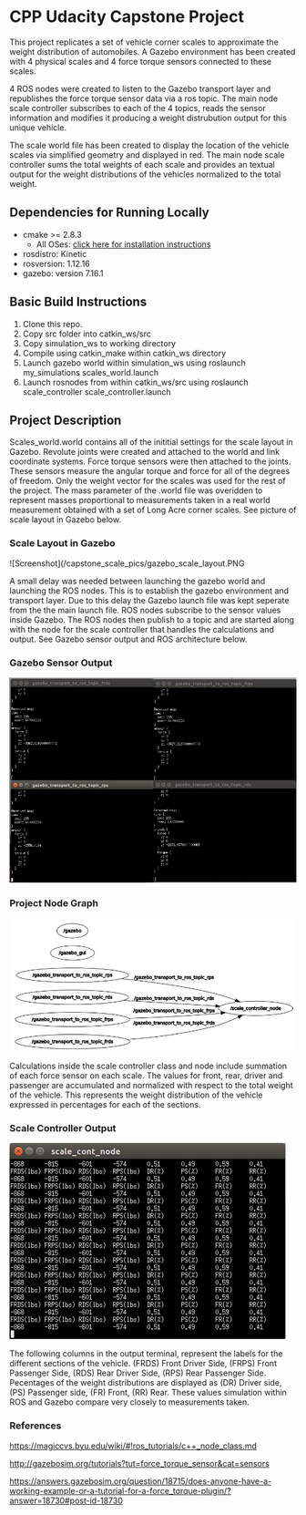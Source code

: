 # CPP Udacity Capstone Project
This project replicates a set of vehicle corner scales to approximate the weight distribution of automobiles.  A Gazebo environment has been created with 4 physical scales and 4 force torque sensors connected to these scales.

4 ROS nodes were created to listen to the Gazebo transport layer and republishes the force torque sensor data via a ros topic.  The main node scale controller subscribes to each of the 4 topics, reads the sensor information and modifies it producing a weight distrubution output for this unique vehicle.  

The scale world file has been created to display the location of the vehicle scales via simplified geometry and displayed in red.  The main node scale controller sums the total weights of each scale and provides an textual output for the weight distributions of the vehicles normalized to the total weight.

## Dependencies for Running Locally
* cmake >= 2.8.3
  * All OSes: [click here for installation instructions](https://cmake.org/install/)
* rosdistro: Kinetic
* rosversion: 1.12.16
* gazebo: version 7.16.1


## Basic Build Instructions

1. Clone this repo.
2. Copy src folder into catkin_ws/src
3. Copy simulation_ws to working directory
4. Compile using catkin_make within catkin_ws directory
5. Launch gazebo world within simulation_ws using roslaunch my_simulations scales_world.launch
6. Launch rosnodes from within catkin_ws/src using roslaunch scale_controller scale_controller.launch

## Project Description
Scales_world.world contains all of the inititial settings for the scale layout in Gazebo.  Revolute joints were created and attached to the world and link coordinate systems. Force torque sensors were then attached to the joints.  These sensors measure the angular torque and force for all of the degrees of freedom.  Only the weight vector for the scales was used for the rest of the project.  The mass parameter of the .world file was overidden to represent masses proportional to measurements taken in a real world measurement obtained with a set of Long Acre corner scales.  See picture of scale layout in Gazebo below.

### Scale Layout in Gazebo
![Screenshot](/capstone_scale_pics/gazebo_scale_layout.PNG

A small delay was needed between launching the gazebo world and launching the ROS nodes.  This is to establish the gazebo environment and transport layer.  Due to this delay the Gazebo launch file was kept seperate from the the main launch file.  ROS nodes subscribe to the sensor values inside Gazebo.  The ROS nodes then publish to a topic and are started along with the node for the scale controller that handles the calculations and output.  See Gazebo sensor output and ROS architecture below.
### Gazebo Sensor Output
![Screenshot](/capstone_scale_pics/gazebo_sensor_output.PNG)
### Project Node Graph
![Screenshot](/capstone_scale_pics/node_graph.PNG)

Calculations inside the scale controller class and node include summation of each force sensor on each scale.  The values for front, rear, driver and passenger are accumulated and normalized with respect to the total weight of the vehicle.  This represents the weight distribution of the vehicle expressed in percentages for each of the sections.  
### Scale Controller Output
![Screenshot](/capstone_scale_pics/scale_cont_node_output.PNG)

The following columns in the output terminal, represent the labels for the different sections of the vehicle.  (FRDS) Front Driver Side, (FRPS) Front Passenger Side, (RDS) Rear Driver Side, (RPS) Rear Passenger Side.  Pecentages of the weight distributions are displayed as (DR) Driver side, (PS) Passenger side, (FR) Front, (RR) Rear.  These values simulation within ROS and Gazebo compare very closely to measurements taken.

### References
https://magiccvs.byu.edu/wiki/#!ros_tutorials/c++_node_class.md

http://gazebosim.org/tutorials?tut=force_torque_sensor&cat=sensors

https://answers.gazebosim.org/question/18715/does-anyone-have-a-working-example-or-a-tutorial-for-a-force_torque-plugin/?answer=18730#post-id-18730

